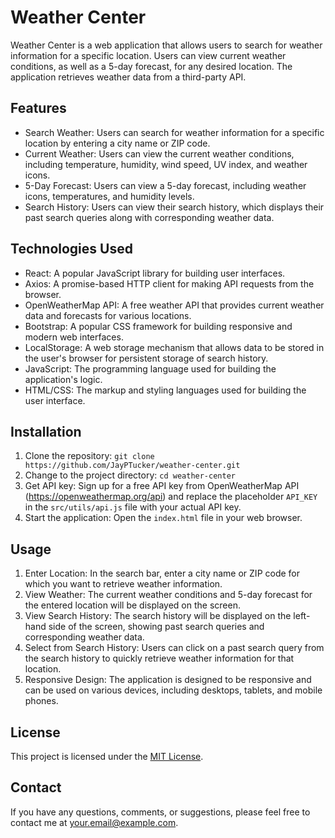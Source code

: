 # Weather Center

Weather Center is a web application that allows users to search for weather information for a specific location. Users can view current weather conditions, as well as a 5-day forecast, for any desired location. The application retrieves weather data from a third-party API.

## Features

- Search Weather: Users can search for weather information for a specific location by entering a city name or ZIP code.
- Current Weather: Users can view the current weather conditions, including temperature, humidity, wind speed, UV index, and weather icons.
- 5-Day Forecast: Users can view a 5-day forecast, including weather icons, temperatures, and humidity levels.
- Search History: Users can view their search history, which displays their past search queries along with corresponding weather data.

## Technologies Used

- React: A popular JavaScript library for building user interfaces.
- Axios: A promise-based HTTP client for making API requests from the browser.
- OpenWeatherMap API: A free weather API that provides current weather data and forecasts for various locations.
- Bootstrap: A popular CSS framework for building responsive and modern web interfaces.
- LocalStorage: A web storage mechanism that allows data to be stored in the user's browser for persistent storage of search history.
- JavaScript: The programming language used for building the application's logic.
- HTML/CSS: The markup and styling languages used for building the user interface.

## Installation

1. Clone the repository: `git clone https://github.com/JayPTucker/weather-center.git`
2. Change to the project directory: `cd weather-center`
3. Get API key: Sign up for a free API key from OpenWeatherMap API (https://openweathermap.org/api) and replace the placeholder `API_KEY` in the `src/utils/api.js` file with your actual API key.
4. Start the application: Open the `index.html` file in your web browser.

## Usage

1. Enter Location: In the search bar, enter a city name or ZIP code for which you want to retrieve weather information.
2. View Weather: The current weather conditions and 5-day forecast for the entered location will be displayed on the screen.
3. View Search History: The search history will be displayed on the left-hand side of the screen, showing past search queries and corresponding weather data.
4. Select from Search History: Users can click on a past search query from the search history to quickly retrieve weather information for that location.
5. Responsive Design: The application is designed to be responsive and can be used on various devices, including desktops, tablets, and mobile phones.

## License

This project is licensed under the [MIT License](LICENSE).

## Contact

If you have any questions, comments, or suggestions, please feel free to contact me at [your.email@example.com](mailto:your.email@example.com).
